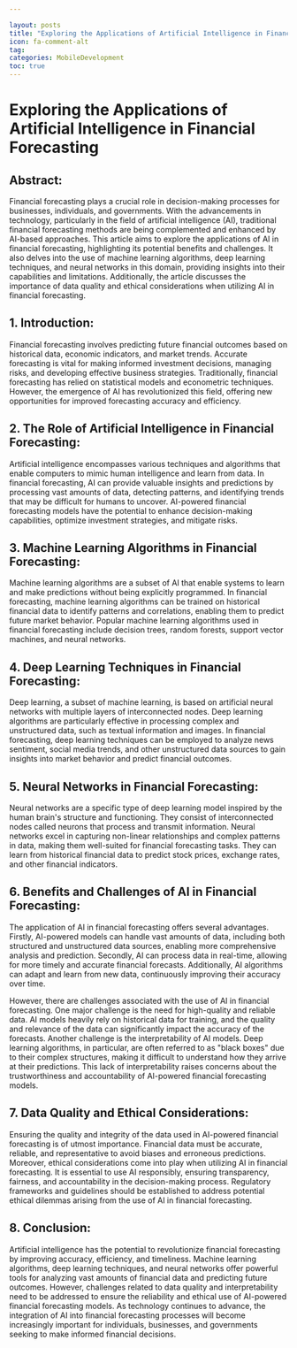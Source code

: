 ```yaml
---

layout: posts
title: "Exploring the Applications of Artificial Intelligence in Financial Forecasting"
icon: fa-comment-alt
tag:      
categories: MobileDevelopment
toc: true
---
```




# Exploring the Applications of Artificial Intelligence in Financial Forecasting

## Abstract:
Financial forecasting plays a crucial role in decision-making processes for businesses, individuals, and governments. With the advancements in technology, particularly in the field of artificial intelligence (AI), traditional financial forecasting methods are being complemented and enhanced by AI-based approaches. This article aims to explore the applications of AI in financial forecasting, highlighting its potential benefits and challenges. It also delves into the use of machine learning algorithms, deep learning techniques, and neural networks in this domain, providing insights into their capabilities and limitations. Additionally, the article discusses the importance of data quality and ethical considerations when utilizing AI in financial forecasting.

## 1. Introduction:
Financial forecasting involves predicting future financial outcomes based on historical data, economic indicators, and market trends. Accurate forecasting is vital for making informed investment decisions, managing risks, and developing effective business strategies. Traditionally, financial forecasting has relied on statistical models and econometric techniques. However, the emergence of AI has revolutionized this field, offering new opportunities for improved forecasting accuracy and efficiency.

## 2. The Role of Artificial Intelligence in Financial Forecasting:
Artificial intelligence encompasses various techniques and algorithms that enable computers to mimic human intelligence and learn from data. In financial forecasting, AI can provide valuable insights and predictions by processing vast amounts of data, detecting patterns, and identifying trends that may be difficult for humans to uncover. AI-powered financial forecasting models have the potential to enhance decision-making capabilities, optimize investment strategies, and mitigate risks.

## 3. Machine Learning Algorithms in Financial Forecasting:
Machine learning algorithms are a subset of AI that enable systems to learn and make predictions without being explicitly programmed. In financial forecasting, machine learning algorithms can be trained on historical financial data to identify patterns and correlations, enabling them to predict future market behavior. Popular machine learning algorithms used in financial forecasting include decision trees, random forests, support vector machines, and neural networks.

## 4. Deep Learning Techniques in Financial Forecasting:
Deep learning, a subset of machine learning, is based on artificial neural networks with multiple layers of interconnected nodes. Deep learning algorithms are particularly effective in processing complex and unstructured data, such as textual information and images. In financial forecasting, deep learning techniques can be employed to analyze news sentiment, social media trends, and other unstructured data sources to gain insights into market behavior and predict financial outcomes.

## 5. Neural Networks in Financial Forecasting:
Neural networks are a specific type of deep learning model inspired by the human brain's structure and functioning. They consist of interconnected nodes called neurons that process and transmit information. Neural networks excel in capturing non-linear relationships and complex patterns in data, making them well-suited for financial forecasting tasks. They can learn from historical financial data to predict stock prices, exchange rates, and other financial indicators.

## 6. Benefits and Challenges of AI in Financial Forecasting:
The application of AI in financial forecasting offers several advantages. Firstly, AI-powered models can handle vast amounts of data, including both structured and unstructured data sources, enabling more comprehensive analysis and prediction. Secondly, AI can process data in real-time, allowing for more timely and accurate financial forecasts. Additionally, AI algorithms can adapt and learn from new data, continuously improving their accuracy over time.

However, there are challenges associated with the use of AI in financial forecasting. One major challenge is the need for high-quality and reliable data. AI models heavily rely on historical data for training, and the quality and relevance of the data can significantly impact the accuracy of the forecasts. Another challenge is the interpretability of AI models. Deep learning algorithms, in particular, are often referred to as "black boxes" due to their complex structures, making it difficult to understand how they arrive at their predictions. This lack of interpretability raises concerns about the trustworthiness and accountability of AI-powered financial forecasting models.

## 7. Data Quality and Ethical Considerations:
Ensuring the quality and integrity of the data used in AI-powered financial forecasting is of utmost importance. Financial data must be accurate, reliable, and representative to avoid biases and erroneous predictions. Moreover, ethical considerations come into play when utilizing AI in financial forecasting. It is essential to use AI responsibly, ensuring transparency, fairness, and accountability in the decision-making process. Regulatory frameworks and guidelines should be established to address potential ethical dilemmas arising from the use of AI in financial forecasting.

## 8. Conclusion:
Artificial intelligence has the potential to revolutionize financial forecasting by improving accuracy, efficiency, and timeliness. Machine learning algorithms, deep learning techniques, and neural networks offer powerful tools for analyzing vast amounts of financial data and predicting future outcomes. However, challenges related to data quality and interpretability need to be addressed to ensure the reliability and ethical use of AI-powered financial forecasting models. As technology continues to advance, the integration of AI into financial forecasting processes will become increasingly important for individuals, businesses, and governments seeking to make informed financial decisions.